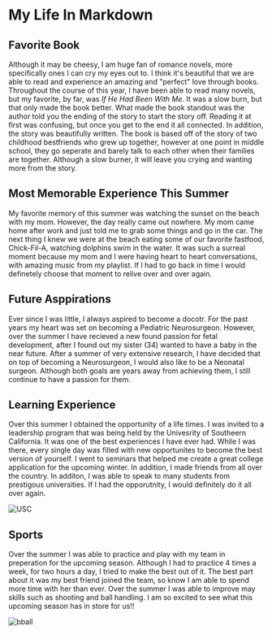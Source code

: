 # My Life In Markdown

## Favorite Book

Although it may be cheesy, I am huge fan of romance novels, more specifically ones I can cry my eyes out to. I think it's beautiful that we are able to read and experience an amazing and "perfect" love through books. Throughout the course of this year, I have been able to read many novels, but my favorite, by far, was *If He Had Been With Me*. It was a slow burn, but that only made the book better. What made the book standout was the author told you the ending of the story to start the story off. Reading it at first was confusing, but once you get to the end it all connected. In addition, the story was beautifully written. The book is based off of the story of two childhood bestfriends who grew up together, however at one point in middle school, they go seperate and barely talk to each other when their families are together. Although a slow burner, it will leave you crying and wanting more from the story.

## Most Memorable Experience This Summer

My favorite memory of this summer was watching the sunset on the beach with my mom. However, the day really came out nowhere. My mom came home after work and just told me to grab some things and go in the car. The next thing I knew we were at the beach eating some of our favorite fastfood, Chick-Fil-A, watching dolphins swim in the water. It was such a surreal moment because my mom and I were having heart to heart conversations, with amazing music from my playlist. If I had to go back in time I would definetely choose that moment to relive over and over again.

## Future Asppirations

Ever since I was little, I always aspired to become a docotr. For the past years my heart was set on becoming a Pediatric Neurosurgeon. However, over the summer I have recieved a new found passion for fetal development, after I found out my sister (34) wanted to have a baby in the near future. After a summer of very extensive research, I have decided that on top of becoming a Neurosurgeon, I would also like to be a Neonatal surgeon. Although both goals are years away from achieving them, I still continue to have a passion for them.

## Learning Experience

Over this summer I obtained the opportunity of a life times. I was invited to a leadership program that was being held by the Univesrity of Southeern California. It was one of the best experiences I have ever had. While I was there, every single day was filled with new opportunites to become the best version of yourself. I went to seminars that helped me create a great college application for the upcoming winter. In addition, I made friends from all over the country. In additon, I was able to speak to many students from prestigous universities. If I had the opporutnity, I would definitely do it all over again.

![USC](https://github.com/user-attachments/assets/ae06ec9f-0917-4982-b9eb-274948e9d94e)

## Sports
Over the summer I was able to practice and play with my team in preperation for the upcoming season. Although I had to practice 4 times a week, for two hours a day, I tried to make the best out of it. The best part about it was my best friend joined the team, so know I am able to spend more time with her than ever. Over the summer I was able to improve may skills such as shooting and ball handling. I am so excited to see what this upcoming season has in store for us!!

![bball](https://encrypted-tbn0.gstatic.com/images?q=tbn:ANd9GcSH-T_DB3fZkA1rCCVXJ6A9PdmnplOqht8Xcg&s)

